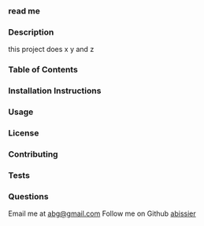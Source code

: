 
### read me

### Description 
this project does x y and z 

### Table of Contents
### Installation Instructions
### Usage
### License
### Contributing
### Tests

### Questions
Email me at abg@gmail.com
Follow me on Github <a href="abissier">abissier</a>
